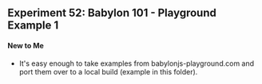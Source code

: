 ## Experiment 52: Babylon 101 - Playground Example 1

#### New to Me
- It's easy enough to take examples from babylonjs-playground.com and port them over to a local build (example in this folder).